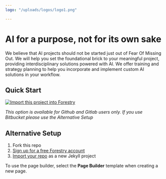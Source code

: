 ```yaml
---
logo: "/uploads/logos/logo1.png"

---
```

# AI for a purpose, not for its own sake

We believe that AI projects should not be started just out of Fear Of Missing Out. We will help you set the foundational brick to your meaningful project, providing interdisciplinary solutions powered with AI. We offer training and strategy planning to help you incorporate and implement custom AI solutions in your workflow. 

## Quick Start

[![Import this project into Forestry](https://assets.forestry.io/import-to-forestry.svg)](https://app.forestry.io/quick-start?repo=forestryio/ubuild-jekyll&provider=github&engine=jekyll)

_This option is available for Github and Gitlab users only. If you use Bitbucket please use the Alternative Setup_

## Alternative Setup

1. Fork this repo
2. [Sign up for a free Forestry account](https://app.forestry.io/signup)
3. [Import your repo](https://forestry.io/docs/quickstart/setup-site/#import-site-from-repo) as a new Jekyll project

To use the page builder, select the **Page Builder** template when creating a new page.